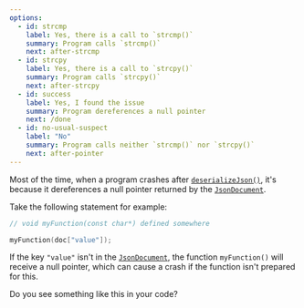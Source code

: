 ```yaml
---
options:
  - id: strcmp
    label: Yes, there is a call to `strcmp()`
    summary: Program calls `strcmp()`
    next: after-strcmp
  - id: strcpy
    label: Yes, there is a call to `strcpy()`
    summary: Program calls `strcpy()`
    next: after-strcpy
  - id: success
    label: Yes, I found the issue
    summary: Program dereferences a null pointer
    next: /done
  - id: no-usual-suspect
    label: "No"
    summary: Program calls neither `strcmp()` nor `strcpy()`
    next: after-pointer
---
```


Most of the time, when a program crashes after [`deserializeJson()`](/v6/api/json/deserializejson/), it's because it dereferences a null pointer returned by the [`JsonDocument`](/v6/api/jsondocument/).

Take the following statement for example:

```c++
// void myFunction(const char*) defined somewhere

myFunction(doc["value"]);
```

If the key `"value"` isn't in the [`JsonDocument`](/v6/api/jsondocument/), the function `myFunction()` will receive a null pointer, which can cause a crash if the function isn't prepared for this.

Do you see something like this in your code?